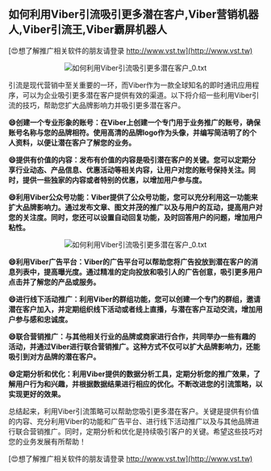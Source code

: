 ## **如何利用Viber引流吸引更多潜在客户,Viber营销机器人,Viber引流王,Viber霸屏机器人**

[😍想了解推广相关软件的朋友请登录 http://www.vst.tw](http://www.vst.tw)

 <center><img src="https://vst.tw/MP4/tuiguang/png/7.png" alt="如何利用Viber引流吸引更多潜在客户_0.txt"></center>

引流是现代营销中至关重要的一环，而Viber作为一款全球知名的即时通讯应用程序，可以为企业吸引更多潜在客户提供有效的渠道。以下将介绍一些利用Viber引流的技巧，帮助您扩大品牌影响力并吸引更多潜在客户。

**😄创建一个专业形象的账号：在Viber上创建一个专门用于业务推广的账号，确保账号名称与您的品牌相符。使用高清的品牌logo作为头像，并编写简洁明了的个人资料，以便让潜在客户了解您的业务。**

**😄提供有价值的内容：发布有价值的内容是吸引潜在客户的关键。您可以定期分享行业动态、产品信息、优惠活动等相关内容，让用户对您的账号保持关注。同时，提供一些独家的内容或者特别的优惠，以增加用户参与度。**

**😄利用Viber公众号功能：Viber提供了公众号功能，您可以充分利用这一功能来扩大品牌影响力。通过发布文章、图文并茂的推广以及与用户的互动，提高用户对您的关注度。同时，您还可以设置自动回复功能，及时回答用户的问题，增加用户粘性。**

 <center><img src="https://vst.tw/MP4/tuiguang/png/4.png" alt="如何利用Viber引流吸引更多潜在客户_0.txt"></center>

**😄利用Viber广告平台：Viber的广告平台可以帮助您将广告投放到潜在客户的消息列表中，提高曝光度。通过精准的定向投放和吸引人的广告创意，吸引更多用户点击并了解您的产品或服务。**

**😄进行线下活动推广：利用Viber的群组功能，您可以创建一个专门的群组，邀请潜在客户加入，并定期组织线下活动或者线上直播，与潜在客户互动交流，增加用户参与感和忠诚度。**

**😄联合营销推广：与其他相关行业的品牌或商家进行合作，共同举办一些有趣的活动，并通过Viber进行联合营销推广。这种方式不仅可以扩大品牌影响力，还能吸引到对方品牌的潜在客户。**

**😄定期分析和优化：利用Viber提供的数据分析工具，定期分析您的推广效果，了解用户行为和兴趣，并根据数据结果进行相应的优化。不断改进您的引流策略，以实现更好的效果。**

总结起来，利用Viber引流策略可以帮助您吸引更多潜在客户。关键是提供有价值的内容、充分利用Viber的功能和广告平台、进行线下活动推广以及与其他品牌进行联合营销推广。同时，定期分析和优化是持续吸引客户的关键。希望这些技巧对您的业务发展有所帮助！

[😍想了解推广相关软件的朋友请登录 http://www.vst.tw](http://www.vst.tw)



